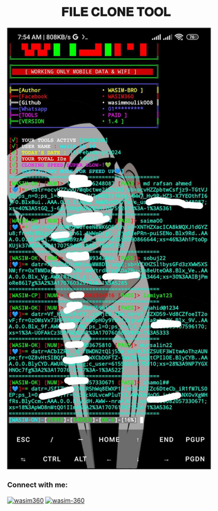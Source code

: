 <h1 align="center">𝐅𝐈𝐋𝐄 𝐂𝐋𝐎𝐍𝐄 𝐓𝐎𝐎𝐋</h1>
<p align="left"> <img src="https://github.com/WASIM-360/File/blob/main/received_404982445277772.jpeg" /> </p>
<h3 align="left">Connect with me:</h3>
<p align="left">
<a href="https://www.facebook.com/profile.php?id=100086012142332&mibextid=ZbWKwL" target="blank"><img align="center" src="https://raw.githubusercontent.com/rahuldkjain/github-profile-readme-generator/master/src/images/icons/Social/facebook.svg" alt="wasim360" height="30" width="40" /></a>
<a href="https://www.youtube.com/c/@wasim-360" target="blank"><img align="center" src="https://raw.githubusercontent.com/rahuldkjain/github-profile-readme-generator/master/src/images/icons/Social/youtube.svg" alt="wasim-360" height="30" width="40" /></a>
</p>
